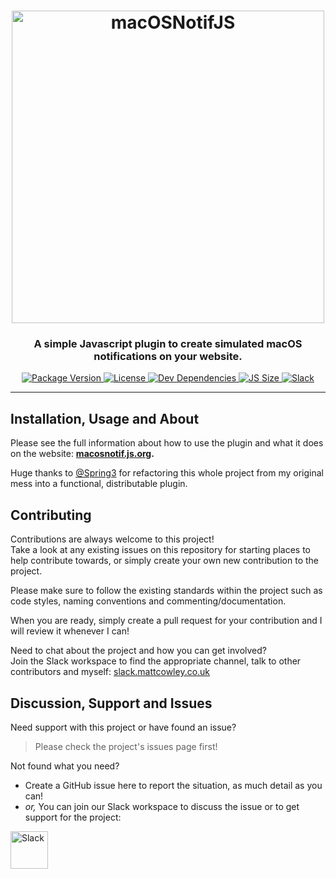 <!-- Source: https://github.com/MattIPv4/template/blob/master/README.md -->

<!-- Title -->
<h1 align="center" id="macOSNotifJS">
    <a href="https://macosnotif.js.org/">
        <img src="https://raw.githubusercontent.com/MattIPv4/macOSNotifJS/master/brand/macOSNotifJS-818x162.png" alt="macOSNotifJS" width="500"/>
    </a>
</h1>

<!-- Tag line -->
<h3 align="center">A simple Javascript plugin to create simulated macOS notifications on your website.</h3>

<!-- Badges -->
<p align="center">
    <a href="https://macosnotif.js.org/">
        <img src="https://img.shields.io/github/package-json/v/MattIPv4/macOSNotifJS.svg?style=flat-square&colorB=007aff" alt="Package Version">
    </a>
    <a href="https://github.com/MattIPv4/macOSNotifJS/tree/master/LICENSE">
        <img src="https://img.shields.io/badge/license-AGPL--3.0-007aff.svg?style=flat-square" alt="License">
    </a>
    <a href="https://david-dm.org/MattIPv4/macOSNotifJS?type=dev">
        <img src="https://img.shields.io/david/dev/MattIPv4/macOSNotifJS.svg?style=flat-square&colorB=007aff" alt="Dev Dependencies">
    </a>
    <a href="https://github.com/MattIPv4/macOSNotifJS/blob/master/dist/macOSNotif.min.js">
        <img src="https://img.shields.io/github/size/MattIPv4/macOSNotifJS/dist/macOSNotif.min.js.svg?style=flat-square&colorB=007aff" alt="JS Size">
    </a>
    <a href="http://slack.mattcowley.co.uk/" target="_blank">
        <img src="https://img.shields.io/badge/slack-MattIPv4-blue.svg?style=flat-square&colorB=007aff" alt="Slack">
    </a>
</p>

----

<!-- Content -->
## Installation, Usage and About

Please see the full information about how to use the plugin and what it does on the website: **[macosnotif.js.org](https://macosnotif.js.org/).**

Huge thanks to [@Spring3](https://github.com/Spring3) for refactoring this whole project from my original mess into a functional, distributable plugin.

<!-- Contributing -->
## Contributing

Contributions are always welcome to this project!\
Take a look at any existing issues on this repository for starting places to help contribute towards, or simply create your own new contribution to the project.

Please make sure to follow the existing standards within the project such as code styles, naming conventions and commenting/documentation.

When you are ready, simply create a pull request for your contribution and I will review it whenever I can!

Need to chat about the project and how you can get involved?\
Join the Slack workspace to find the appropriate channel, talk to other contributors and myself: [slack.mattcowley.co.uk](http://slack.mattcowley.co.uk)

<!-- Discussion & Support -->
## Discussion, Support and Issues

Need support with this project or have found an issue?
> Please check the project's issues page first!

Not found what you need?
* Create a GitHub issue here to report the situation, as much detail as you can!
* _or,_ You can join our Slack workspace to discuss the issue or to get support for the project:
<a href="http://slack.mattcowley.co.uk/" target="_blank">
    <img src="https://img.shields.io/badge/slack-MattIPv4-blue.svg?logo=slack&logoWidth=30&logoColor=blue&style=popout-square" alt="Slack" height="60">
</a>
